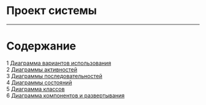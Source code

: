 ﻿# Проект системы
---

# Содержание
1 [Диаграмма вариантов использования](UseCase/Readme.md)  
2 [Диаграммы активностей](Activity/Readme.md)  
3 [Диаграммы последовательностей](Sequence/Readme.MD)  
4 [Диаграммы состояний](State/Readme.md)  
5 [Диаграмма классов](Class/Readme.md)  
6 [Диаграмма компонентов и развертывания](Component&Deployment/Readme.md)

